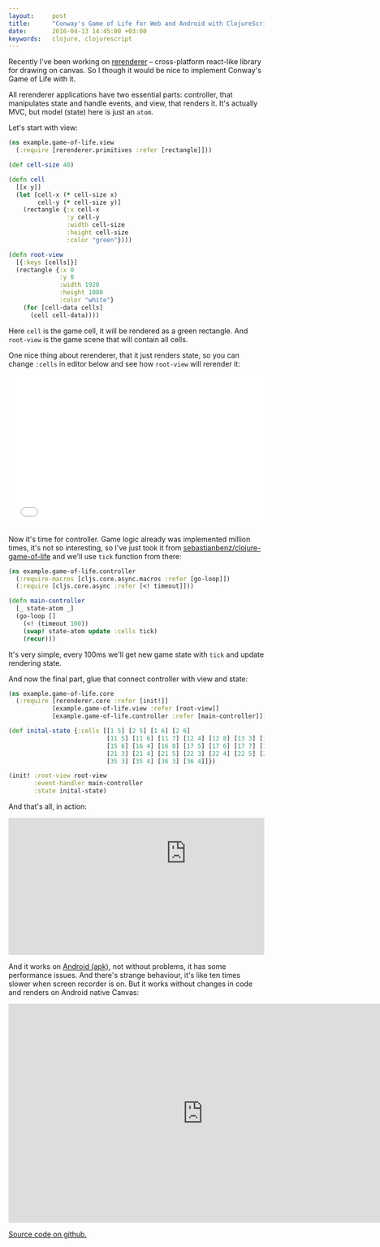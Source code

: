 ```yaml
---
layout:     post
title:      "Conway's Game of Life for Web and Android with ClojureScript"
date:       2016-04-13 14:45:00 +03:00
keywords:   clojure, clojurescript
---
```


Recently I've been working on [rerenderer](https://github.com/rerenderer/rerenderer)
&ndash; cross-platform react-like library for drawing on canvas. So
I though it would be nice to implement Conway's Game of Life with it.

All rerenderer applications have two essential parts: controller,
that manipulates state and handle events, and view, that renders it. It's actually MVC,
but model (state) here is just an `atom`.

Let's start with view:

~~~clojure
(ns example.game-of-life.view
  (:require [rerenderer.primitives :refer [rectangle]]))

(def cell-size 40)

(defn cell
  [[x y]]
  (let [cell-x (* cell-size x)
        cell-y (* cell-size y)]
    (rectangle {:x cell-x
                :y cell-y
                :width cell-size
                :height cell-size
                :color "green"})))

(defn root-view
  [{:keys [cells]}]
  (rectangle {:x 0
              :y 0
              :width 1920
              :height 1080
              :color "white"}
    (for [cell-data cells]
      (cell cell-data))))
~~~

Here `cell` is the game cell, it will be rendered as a green rectangle. And `root-view` is the
game scene that will contain all cells.

One nice thing about rerenderer, that it just renders state, so you can change `:cells` in editor below and see how
`root-view` will rerender it:

<iframe src='/assets/gameoflife/index.html' width="100%" height="300" frameBorder="0" scrolling="no"></iframe>

Now it's time for controller. Game logic already was implemented million times, it's not so interesting,
so I've just took it from [sebastianbenz/clojure-game-of-life](https://github.com/sebastianbenz/clojure-game-of-life/)
and we'll use `tick` function from there:

~~~clojure
(ns example.game-of-life.controller
  (:require-macros [cljs.core.async.macros :refer [go-loop]])
  (:require [cljs.core.async :refer [<! timeout]]))

(defn main-controller
  [_ state-atom _]
  (go-loop []
    (<! (timeout 100))
    (swap! state-atom update :cells tick)
    (recur)))
~~~

It's very simple, every 100ms we'll get new game state with `tick` and update rendering state.

And now the final part, glue that connect controller with view and state:

~~~clojure
(ns example.game-of-life.core
  (:require [rerenderer.core :refer [init!]]
            [example.game-of-life.view :refer [root-view]]
            [example.game-of-life.controller :refer [main-controller]]))

(def inital-state {:cells [[1 5] [2 5] [1 6] [2 6]
                           [11 5] [11 6] [11 7] [12 4] [12 8] [13 3] [13 9] [14 3] [14 9]
                           [15 6] [16 4] [16 8] [17 5] [17 6] [17 7] [18 6]
                           [21 3] [21 4] [21 5] [22 3] [22 4] [22 5] [23 2] [23 6] [25 1] [25 2] [25 6] [25 7]
                           [35 3] [35 4] [36 3] [36 4]]})

(init! :root-view root-view
       :event-handler main-controller
       :state inital-state)
~~~

And that's all, in action:

<div style='overflow: hidden'><iframe src='https://rerenderer.github.io/example-game-of-life/' width="800" height="400" frameBorder="0" scrolling="no" style='margin-top: -130px; margin-left: -50px;'></iframe></div>

And it works on [Android (apk)](https://rerenderer.github.io/example-game-of-life/game_of_life.apk), not without problems, it has
some performance issues. And there's strange behaviour, it's like ten times slower when screen recorder is on.
But it works without changes in code and renders on Android native Canvas:

<iframe class="gifify" width="766" height="431" src="https://www.youtube.com/embed/oXI5vwFzt8s?enablejsapi=1&showinfo=0&controls=0" frameborder="0" allowfullscreen></iframe>

[Source code on github.](https://github.com/rerenderer/example-game-of-life/)
